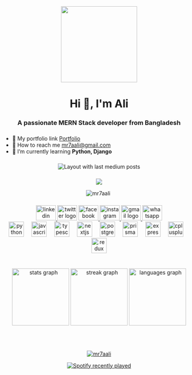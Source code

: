 <div align="center">
  <img height="200" src="https://i.ibb.co/j3fDZYd/IMG-20231018-160911.jpg"  />
</div>



<h1 align="center">Hi 👋, I'm Ali</h1>
<h3 align="center">A passionate MERN Stack developer from Bangladesh</h3>

###

- 🔭 My portfolio link [Portfolio](https://mr7aali.vercel.app/)
- 👯 How to reach me [mr7aali@gmail.com](mailto:mr7aali@gmail.com)
- 🌱 I’m currently learning **Python, Django**



###

<div align="center">
  <img src="https://github-read-medium-git-main.pahlevikun.vercel.app/latest?limit=4&username=mr7aali&theme=merko" alt="Layout with last medium posts"  />
</div>

###

<div align="center">
  <img src="https://profile-counter.glitch.me/mr7aali/count.svg?"  />
 
</div>
<div align="center">
 <p align="center"> <img src="https://komarev.com/ghpvc/?username=mr7aali&label=Profile%20views&color=0e75b6&style=flat" alt="mr7aali" /> </p>
</div>

###

<!-- Socal media logo -->
<div align="center">
  <a href="https://www.linkedin.com/in/mr7aali/" target="_blank">
    <img src="https://raw.githubusercontent.com/maurodesouza/profile-readme-generator/master/src/assets/icons/social/linkedin/default.svg" width="52" height="40" alt="linkedin logo"  />
  </a>
  <img src="https://raw.githubusercontent.com/maurodesouza/profile-readme-generator/master/src/assets/icons/social/twitter/default.svg" width="52" height="40" alt="twitter logo"  />
  <a href="https://www.facebook.com/mr07aali/" target="_blank">
    <img src="https://raw.githubusercontent.com/maurodesouza/profile-readme-generator/master/src/assets/icons/social/facebook/default.svg" width="52" height="40" alt="facebook logo"  />
  </a>
  <a href="https://www.instagram.com/mr7aali/" target="_blank">
    <img src="https://raw.githubusercontent.com/maurodesouza/profile-readme-generator/master/src/assets/icons/social/instagram/default.svg" width="52" height="40" alt="instagram logo"  />
  </a>
  <a href="mr7aali@gmail.com" target="_blank">
    <img src="https://raw.githubusercontent.com/maurodesouza/profile-readme-generator/master/src/assets/icons/social/gmail/default.svg" width="52" height="40" alt="gmail logo"  />
  </a>
  <a href="01967519057" target="_blank">
    <img src="https://raw.githubusercontent.com/maurodesouza/profile-readme-generator/master/src/assets/icons/social/whatsapp/default.svg" width="52" height="40" alt="whatsapp logo"  />
  </a>
</div>
<!-- <p><img align="center" src="https://github-readme-streak-stats.herokuapp.com/?user=mr7aali&" alt="mr7aali" /></p> -->


<div align="center">
  <img src="https://cdn.jsdelivr.net/gh/devicons/devicon/icons/python/python-original.svg" height="40" alt="python logo"  />
  <img width="12" />
  <img src="https://img.shields.io/badge/JavaScript-F7DF1E?logo=javascript&logoColor=black&style=for-the-badge" height="40" alt="javascript logo"  />
  <img width="12" />
  <img src="https://img.shields.io/badge/TypeScript-3178C6?logo=typescript&logoColor=white&style=for-the-badge" height="40" alt="typescript logo"  />
  <img width="12" />
  <img src="https://img.shields.io/badge/Next.js-000000?logo=nextdotjs&logoColor=white&style=for-the-badge" height="40" alt="nextjs logo"  />
  <img width="12" />
  <img src="https://img.shields.io/badge/PostgreSQL-4169E1?logo=postgresql&logoColor=white&style=for-the-badge" height="40" alt="postgresql logo"  />
  <img width="12" />
  <img src="https://img.shields.io/badge/Prisma-2D3748?logo=prisma&logoColor=white&style=for-the-badge" height="40" alt="prisma logo"  />
  <img width="12" />
  <img src="https://img.shields.io/badge/Express-000000?logo=express&logoColor=white&style=for-the-badge" height="40" alt="express logo"  />
  <img width="12" />
  <img src="https://cdn.jsdelivr.net/gh/devicons/devicon/icons/cplusplus/cplusplus-original.svg" height="40" alt="cplusplus logo"  />
  <img width="12" />
  <img src="https://img.shields.io/badge/Redux-764ABC?logo=redux&logoColor=white&style=for-the-badge" height="40" alt="redux logo"  />
</div>

###

<br clear="both">

<div align="center">
  <img src="https://github-readme-stats.vercel.app/api?username=mr7aali&hide_title=false&hide_rank=false&show_icons=true&include_all_commits=true&count_private=true&disable_animations=false&theme=dracula&locale=en&hide_border=false&order=1" height="150" alt="stats graph"  />
  <img src="https://streak-stats.demolab.com?user=mr7aali&locale=en&mode=daily&theme=dracula&hide_border=false&border_radius=5&order=3" height="150" alt="streak graph"  />
  <img src="https://github-readme-stats.vercel.app/api/top-langs?username=mr7aali&locale=en&hide_title=false&layout=compact&card_width=320&langs_count=5&theme=dracula&hide_border=false&order=2" height="150" alt="languages graph"  />
</div>

###

<br clear="both">



###
<p align="center"> <a href="https://github.com/ryo-ma/github-profile-trophy"><img src="https://github-profile-trophy.vercel.app/?username=mr7aali" alt="mr7aali" /></a> </p>
<div align="center">
  <a href="https://open.spotify.com/user/31tpoomek2qchjgjhqo76ctxu2r4">
    <img src="https://spotify-recently-played-readme.vercel.app/api?user=31tpoomek2qchjgjhqo76ctxu2r4&count=5&unique=true" alt="Spotify recently played"  />
  </a>
</div>

###













